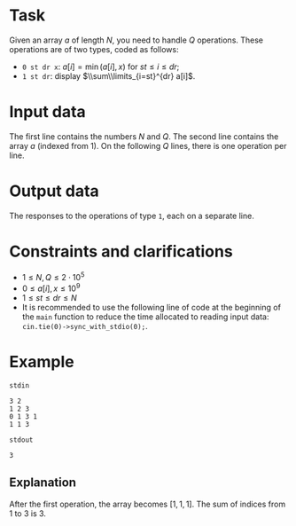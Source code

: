 
# Task

Given an array $a$ of length $N$, you need to handle $Q$ operations. These operations are of two types, coded as follows:
* `0 st dr x`: $a[i] = \min(a[i], x)$ for $st \leq i \leq dr$;
* `1 st dr`: display $\\sum\\limits_{i=st}^{dr} a[i]$.

# Input data

The first line contains the numbers $N$ and $Q$. The second line contains the array $a$ (indexed from $1$). On the following $Q$ lines, there is one operation per line.

# Output data

The responses to the operations of type `1`, each on a separate line.

# Constraints and clarifications

* $1 \leq N, Q \leq 2\cdot10^{5}$
* $0 \leq a[i], x \leq 10^9$
* $1 \leq st \leq dr \leq N$
* It is recommended to use the following line of code at the beginning of the `main` function to reduce the time allocated to reading input data: `cin.tie(0)->sync_with_stdio(0);`.

# Example

`stdin`
```
3 2
1 2 3
0 1 3 1
1 1 3
```

`stdout`
```
3
```

## Explanation

After the first operation, the array becomes $[1,1,1]$. The sum of indices from $1$ to $3$ is $3$.
